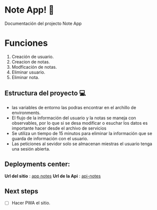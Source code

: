 # Note App! 📝

Documentación del projecto Note App


# Funciones

 1. Creación de usuario.
 2. Creacion de notas.
 3. Modficación de notas.
 4. Eliminar usuario.
 5. Eliminar nota.

## Estructura del proyecto 💻

 - las variables de entorno las podras encontrar en el archillo de environments.
 - El flujo de la información del usuario y la notas se maneja con observables, por lo que si se desa modificar o esuchar los datos es importante hacer desde el archivo de servicios
 - Se utiliza un tiempo de 15 minutos para eliminar la información que se guarda de información con el usuario.
 - Las peticiones al sevidor solo se almacenan miestras el usuario tenga una sesión abierta. 


## Deployments center:

**Url del sitio** : [app notes](https://front-end-opi.web.app/)
**Url de la Api** : [api-notes](https://api-notes-a.herokuapp.com/api_notes_app/)

## Next steps
	

 - [ ] Hacer PWA el sitio.
